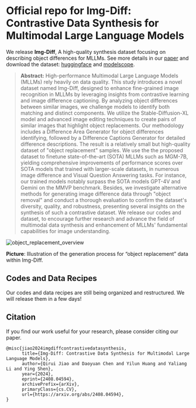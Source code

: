 # Official repo for **Img-Diff: Contrastive Data Synthesis for Multimodal Large Language Models**

We release **Img-Diff**,  A high-quality synthesis dataset focusing on describing object differences for MLLMs. See more details in our [paper](https://arxiv.org/abs/2408.04594) and download the dataset: [huggingface](https://huggingface.co/datasets/datajuicer/Img-Diff) and [modelscope](https://modelscope.cn/datasets/Data-Juicer/Img-Diff). 

> 
>
> **Abstract:** High-performance Multimodal Large Language Models (MLLMs) rely heavily on data quality. This study introduces a novel dataset named Img-Diff, designed to enhance fine-grained image recognition in MLLMs by leveraging insights from contrastive learning and image difference captioning. By analyzing object differences between similar images, we challenge models to identify both matching and distinct components. We utilize the Stable-Diffusion-XL model and advanced image editing techniques to create pairs of similar images that highlight object replacements. Our methodology includes a Difference Area Generator for object differences identifying, followed by a Difference Captions Generator for detailed difference descriptions. The result is a relatively small but high-quality dataset of "object replacement" samples. We use the the proposed dataset to finetune state-of-the-art (SOTA) MLLMs such as MGM-7B, yielding comprehensive improvements of performance scores over SOTA models that trained with larger-scale datasets, in numerous image difference and Visual Question Answering tasks. For instance, our trained models notably surpass the SOTA models GPT-4V and Gemini on the MMVP benchmark. Besides, we investigate alternative methods for generating image difference data through "object removal" and conduct a thorough evaluation to confirm the dataset's diversity, quality, and robustness, presenting several insights on the synthesis of such a contrastive dataset. We release our codes and dataset, to encourage further research and advance the field of multimodal data synthesis and enhancement of MLLMs' fundamental capabilities for image understanding.


![object_replacement_overview](https://img.alicdn.com/imgextra/i1/O1CN01Ut5eAM1TseaW5g17W_!!6000000002438-2-tps-3970-1778.png)

**Picture**: Illustration of the generation process for “object replacement” data within Img-Diff.




## Codes and Data Recipes

Our codes and data recipes are still being organized and restructured. We will release them in a few days!





## Citation

If you find our work useful for your research, please consider citing our paper.

```
@misc{jiao2024imgdiffcontrastivedatasynthesis,
      title={Img-Diff: Contrastive Data Synthesis for Multimodal Large Language Models}, 
      author={Qirui Jiao and Daoyuan Chen and Yilun Huang and Yaliang Li and Ying Shen},
      year={2024},
      eprint={2408.04594},
      archivePrefix={arXiv},
      primaryClass={cs.CV},
      url={https://arxiv.org/abs/2408.04594}, 
}
```